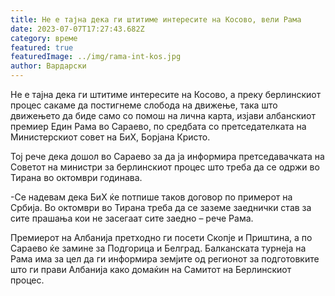 ```yaml
---
title: Не е тајна дека ги штитиме интересите на Косово, вели Рама
date: 2023-07-07T17:27:43.682Z
category: време
featured: true
featuredImage: ../img/rama-int-kos.jpg
author: Вардарски
---
```

<!--StartFragment-->

Не е тајна дека ги штитиме интересите на Косово, а преку берлинскиот процес сакаме да постигнеме слобода на движење, така што движењето да биде само со помош на лична карта, изјави албанскиот премиер Един Рама во Сараево, по средбата со претседателката на Министерскиот совет на БиХ, Борјана Кристо.

Тој рече дека дошол во Сараево за да ја информира претседавачката на Советот на министри за берлинскиот процес што треба да се одржи во Тирана во октомври годинава.

[](https://autowelt.mk/)

\-Се надевам дека БиХ ќе потпише таков договор по примерот на Србија. Во октомври во Тирана треба да се заземе заеднички став за сите прашања кои не засегаат сите заедно – рече Рама.

Премиерот на Албанија претходно ги посети Скопје и Приштина, а по Сараево ќе замине за Подгорица и Белград. Балканската турнеја на Рама има за цел да ги информира земјите од регионот за подготовките што ги прави Албанија како домаќин на Самитот на Берлинскиот процес.

<!--EndFragment-->
